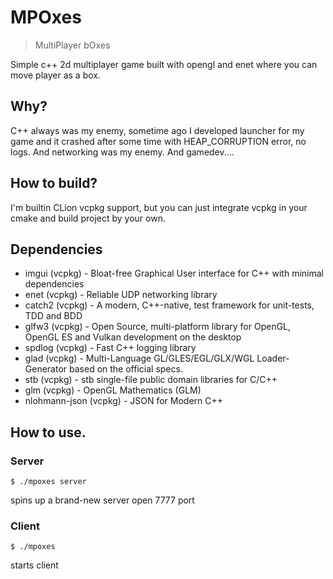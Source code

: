 # MPOxes
> MultiPlayer bOxes

Simple c++ 2d multiplayer game built with opengl and enet where you can move player as a box.

## Why?

C++ always was my enemy, sometime ago I developed launcher for my game and it crashed after some time with HEAP_CORRUPTION 
error, no logs. And networking was my enemy. And gamedev....

## How to build?

I'm builtin CLion vcpkg support, but you can just integrate vcpkg in your cmake and build project by your own.

## Dependencies

- imgui (vcpkg) - Bloat-free Graphical User interface for C++ with minimal dependencies
- enet (vcpkg) - Reliable UDP networking library
- catch2 (vcpkg) - A modern, C++-native, test framework for unit-tests, TDD and BDD
- glfw3 (vcpkg) - Open Source, multi-platform library for OpenGL, OpenGL ES and Vulkan development on the desktop
- spdlog (vcpkg) - Fast C++ logging library
- glad (vcpkg) - Multi-Language GL/GLES/EGL/GLX/WGL Loader-Generator based on the official specs.
- stb (vcpkg) - stb single-file public domain libraries for C/C++
- glm (vcpkg) - OpenGL Mathematics (GLM)
- nlohmann-json (vcpkg) - JSON for Modern C++

## How to use.

### Server
```shell
$ ./mpoxes server
``` 
spins up a brand-new server open 7777 port

### Client
```shell
$ ./mpoxes
```
starts client